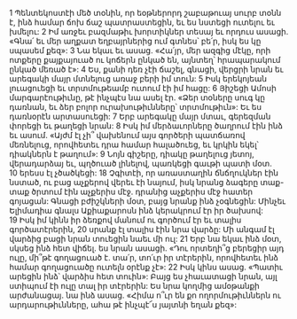 1 Պենտեկոստէի մեծ տօնին, որ եօթներորդ շաբաթուայ սուրբ տօնն է, ինձ համար ճոխ ճաշ պատրաստեցին, եւ ես նստեցի ուտելու եւ խմելու: 2 Իմ առջեւ բազմաթիւ խորտիկներ տեսայ եւ որդուս ասացի. «Գնա՛ եւ մեր աղքատ եղբայրներից ում գտնես՝ բե՛ր, իսկ ես կը սպասեմ քեզ»: 3 Նա եկաւ եւ ասաց. «Հա՛յր, մեր ազգից մէկը, որի ոտքերը քայքայուած ու կոճերն ընկած են, այնտեղ՝ հրապարակում ընկած մեռած է»: 4 Ես, քանի դեռ չէի ճաշել, գնացի, վերցրի նրան եւ արեգակի մայր մտնելուց առաջ բերի իմ տուն: 5 Իսկ երեկոյեան լուացուեցի եւ տրտմութեամբ ուտում էի իմ հացը: 6 Յիշեցի Ամոսի մարգարէութիւնը, թէ ինչպէս նա ասել էր. «Ձեր տօները սուգ կը դառնան, եւ ձեր բոլոր ուրախութիւնները՝ տրտմութիւն»: Եւ ես դառնօրէն արտասուեցի: 7 Երբ արեգակը մայր մտաւ, գերեզման փորեցի եւ թաղեցի նրան: 8 Իսկ իմ մերձաւորները ծաղրում էին ինձ եւ ասում. «Այժմ էլ չի՞ վախենում այս գործերի պատճառով մեռնելուց, որովհետեւ դրա համար հալածուեց, եւ կրկին եկել՝ դիակներն է թաղում»:
9 Նոյն գիշերը, դիակը թաղելուց յետոյ, վերադարձայ եւ, պղծուած լինելով, պառկեցի գաւթի պատի մօտ. 10 երեսս էլ չծածկեցի: 18 Չգիտէի, որ առաստաղին ճնճղուկներ էին նստած, ու բաց աչքերով վերեւ էի նայում, իսկ նրանց ձագերը տաք-տաք ծրտում էին աչքերիս մէջ. դրանից աչքերիս մէջ հատեր գոյացան: Գնացի բժիշկների մօտ, բայց նրանք ինձ չօգնեցին: Մինչեւ Ելիմադիա գնալս Աքիաքարոսն ինձ կերակրում էր իր ծախսով: 19 Իսկ իմ կինն իր ձեռքով մանում ու գործում էր եւ տալիս գործատէրերին, 20 սրանք էլ տալիս էին նրա վարձը: Մի անգամ էլ վարձից բացի նրան տուեցին նաեւ մի ուլ: 21 Երբ նա եկաւ ինձ մօտ, սկսեց ինձ հետ վիճել. ես նրան ասացի. «Դու որտեղի՞ց բերեցիր այդ ուլը, մի՞թէ գողացուած է. տա՛ր, տո՛ւր իր տէրերին, որովհետեւ ինձ համար գողացուածը ուտելն օրէնք չէ»: 22 Իսկ կինս ասաց. «Պատիւ արեցին ինձ՝ վարձիս հետ տուին»: Բայց ես չհաւատացի նրան, այլ ստիպում էի ուլը տալ իր տէրերին: Ես նրա կողմից ամօթանքի արժանացայ. նա ինձ ասաց. «Հիմա ո՞ւր են քո ողորմութիւններն ու արդարութիւնները, ահա թէ ինչպէ՜ս յայտնի եղան քեզ»:
